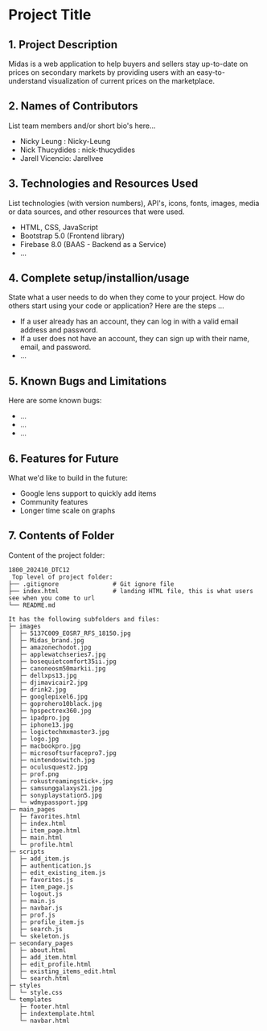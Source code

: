 # Project Title

## 1. Project Description
 Midas is a web application to help buyers and sellers stay up-to-date on prices on secondary markets by providing users with an easy-to-understand visualization of current prices on the marketplace.

## 2. Names of Contributors
List team members and/or short bio's here... 
* Nicky Leung : Nicky-Leung
* Nick Thucydides : nick-thucydides 
* Jarell Vicencio: Jarellvee
	
## 3. Technologies and Resources Used
List technologies (with version numbers), API's, icons, fonts, images, media or data sources, and other resources that were used.
* HTML, CSS, JavaScript
* Bootstrap 5.0 (Frontend library)
* Firebase 8.0 (BAAS - Backend as a Service)
* ...

## 4. Complete setup/installion/usage
State what a user needs to do when they come to your project.  How do others start using your code or application?
Here are the steps ...
* If a user already has an account, they can log in with a valid email address and password.  
* If a user does not have an account, they can sign up with their name, email, and password.
* ...

## 5. Known Bugs and Limitations
Here are some known bugs:
* ...
* ...
* ...

## 6. Features for Future
What we'd like to build in the future:
* Google lens support to quickly add items
* Community features
* Longer time scale on graphs 
	
## 7. Contents of Folder
Content of the project folder:


```
1800_202410_DTC12
 Top level of project folder: 
├── .gitignore               # Git ignore file
├── index.html               # landing HTML file, this is what users see when you come to url
└── README.md

It has the following subfolders and files:
├─ images
│  ├─ 5137C009_EOSR7_RFS_18150.jpg
│  ├─ Midas_brand.jpg
│  ├─ amazonechodot.jpg
│  ├─ applewatchseries7.jpg
│  ├─ bosequietcomfort35ii.jpg
│  ├─ canoneosm50markii.jpg
│  ├─ dellxps13.jpg
│  ├─ djimavicair2.jpg
│  ├─ drink2.jpg
│  ├─ googlepixel6.jpg
│  ├─ goprohero10black.jpg
│  ├─ hpspectrex360.jpg
│  ├─ ipadpro.jpg
│  ├─ iphone13.jpg
│  ├─ logictechmxmaster3.jpg
│  ├─ logo.jpg
│  ├─ macbookpro.jpg
│  ├─ microsoftsurfacepro7.jpg
│  ├─ nintendoswitch.jpg
│  ├─ oculusquest2.jpg
│  ├─ prof.png
│  ├─ rokustreamingstick+.jpg
│  ├─ samsunggalaxys21.jpg
│  ├─ sonyplaystation5.jpg
│  └─ wdmypassport.jpg
├─ main_pages
│  ├─ favorites.html
│  ├─ index.html
│  ├─ item_page.html
│  ├─ main.html
│  └─ profile.html
├─ scripts
│  ├─ add_item.js
│  ├─ authentication.js
│  ├─ edit_existing_item.js
│  ├─ favorites.js
│  ├─ item_page.js
│  ├─ logout.js
│  ├─ main.js
│  ├─ navbar.js
│  ├─ prof.js
│  ├─ profile_item.js
│  ├─ search.js
│  └─ skeleton.js
├─ secondary_pages
│  ├─ about.html
│  ├─ add_item.html
│  ├─ edit_profile.html
│  ├─ existing_items_edit.html
│  └─ search.html
├─ styles
│  └─ style.css
└─ templates
   ├─ footer.html
   ├─ indextemplate.html
   └─ navbar.html

```
